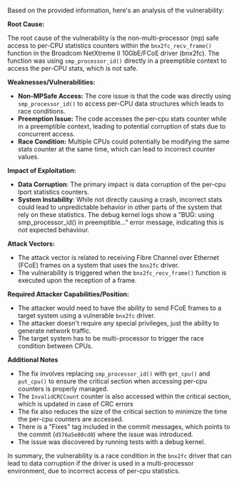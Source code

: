 Based on the provided information, here's an analysis of the vulnerability:

**Root Cause:**

The root cause of the vulnerability is the non-multi-processor (mp) safe access to per-CPU statistics counters within the `bnx2fc_recv_frame()` function in the Broadcom NetXtreme II 10GbE/FCoE driver (bnx2fc). The function was using `smp_processor_id()` directly in a preemptible context to access the per-CPU stats, which is not safe.

**Weaknesses/Vulnerabilities:**

*   **Non-MPSafe Access:** The core issue is that the code was directly using `smp_processor_id()` to access per-CPU data structures which leads to race conditions.
*   **Preemption Issue:** The code accesses the per-cpu stats counter while in a preemptible context, leading to potential corruption of stats due to concurrent access.
*   **Race Condition:** Multiple CPUs could potentially be modifying the same stats counter at the same time, which can lead to incorrect counter values.

**Impact of Exploitation:**

*   **Data Corruption**:  The primary impact is data corruption of the per-cpu lport statistics counters.
*   **System Instability**: While not directly causing a crash, incorrect stats could lead to unpredictable behavior in other parts of the system that rely on these statistics. The debug kernel logs show a "BUG: using smp_processor_id() in preemptible..." error message, indicating this is not expected behaviour.

**Attack Vectors:**

*   The attack vector is related to receiving Fibre Channel over Ethernet (FCoE) frames on a system that uses the `bnx2fc` driver.
*   The vulnerability is triggered when the `bnx2fc_recv_frame()` function is executed upon the reception of a frame.

**Required Attacker Capabilities/Position:**

*   The attacker would need to have the ability to send FCoE frames to a target system using a vulnerable `bnx2fc` driver.
*   The attacker doesn't require any special privileges, just the ability to generate network traffic.
*   The target system has to be multi-processor to trigger the race condition between CPUs.

**Additional Notes**

* The fix involves replacing `smp_processor_id()` with `get_cpu()` and `put_cpu()` to ensure the critical section when accessing per-cpu counters is properly managed.
* The `InvalidCRCCount` counter is also accessed within the critical section, which is updated in case of CRC errors
* The fix also reduces the size of the critical section to minimize the time the per-cpu counters are accessed.
* There is a "Fixes" tag included in the commit messages, which points to the commit (`d576a5e80cd0`) where the issue was introduced.
* The issue was discovered by running tests with a debug kernel.

In summary, the vulnerability is a race condition in the `bnx2fc` driver that can lead to data corruption if the driver is used in a multi-processor environment, due to incorrect access of per-cpu statistics.